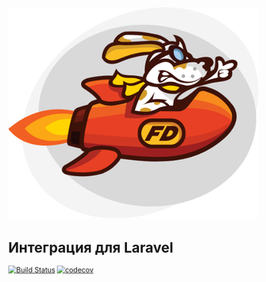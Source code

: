 <img src="/assets/images/logo-fastdog-icon.png">

# Интеграция для Laravel

[![Build Status](https://travis-ci.com/fast-dog/adm.svg?branch=master)](https://travis-ci.com/fast-dog/adm)
[![codecov](https://codecov.io/gh/fast-dog/adm/branch/master/graph/badge.svg?token=JRMM3HE1JW)](https://codecov.io/gh/fast-dog/adm)